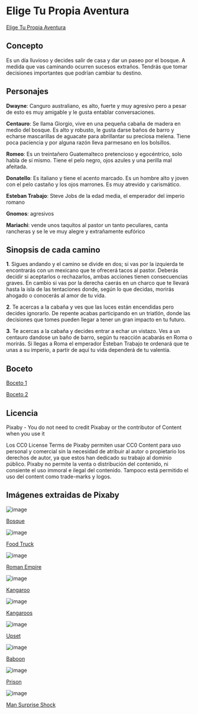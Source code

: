 # Elige Tu Propia Aventura
[Elige Tu Propia Aventura](https://docs.google.com/presentation/d/1wdIhyvd2Xp0Sd2vNgohqrWSnJLkXFd53HavdkCJeLjE/edit?usp=sharing)

## Concepto
Es un día lluvioso y decides salir de casa y dar un paseo por el bosque. A medida que vas caminando ocurren sucesos extraños. Tendrás que tomar decisiones importantes que podrían cambiar tu destino. 

## Personajes
**Dwayne**: Canguro australiano, es alto, fuerte y muy agresivo pero a pesar de esto es muy amigable y le gusta entablar conversaciones.

**Centauro**: Se llama Giorgio, vive en una pequeña cabaña de madera en medio del bosque. Es alto y robusto, le gusta darse baños de barro y echarse mascarillas de aguacate para abrillantar su preciosa melena. Tiene poca paciencia y por alguna razón lleva parmesano en los bolsillos.

**Romeo**: Es un treintañero Guatemalteco pretencioso y egocéntrico, solo habla de sí mismo. Tiene el pelo negro, ojos azules y una perilla mal afeitada.

**Donatello**: Es italiano y tiene el acento marcado. Es un hombre alto y joven con el pelo castaño y los ojos marrones. Es muy atrevido y carismático.

**Esteban Trabajo**: Steve Jobs de la edad media, el emperador del imperio romano

**Gnomos**: agresivos

**Mariachi**: vende unos taquitos al pastor un tanto peculiares, canta rancheras y se le ve muy alegre y extrañamente eufórico

## Sinopsis de cada camino
**1**. Sigues andando y el camino se divide en dos; si vas por la izquierda te encontrarás con un mexicano que te ofrecerá tacos al pastor. Deberás decidir si aceptarlos o rechazarlos, ambas acciones tienen consecuencias graves. En cambio si vas por la derecha caerás en un charco que te llevará hasta la isla de las tentaciones donde, según lo que decidas, morirás ahogado o conocerás al amor de tu vida.

**2**. Te acercas a la cabaña y ves que las luces están encendidas pero decides ignorarlo. De repente acabas participando en un triatlón, donde las decisiones que tomes pueden llegar a tener un gran impacto en tu futuro.

**3**. Te acercas a la cabaña y decides entrar a echar un vistazo. Ves a un centauro dandose un baño de barro, según tu reacción acabarás en Roma o morirás. Si llegas a Roma el emperador Esteban Trabajo te ordenará que te unas a su imperio, a partir de aquí tu vida dependerá de tu valentía.

## Boceto
[Boceto 1](https://github.com/paula1234444/Videojuegos.rep/assets/162313819/f034dd1f-5960-45b4-9c6f-36ceb949fdf9)

[Boceto 2](https://github.com/paula1234444/Videojuegos.rep/assets/162313819/805494e7-41d6-4532-bbb0-86453bc95f1f)

## Licencia
Pixaby - You do not need to credit Pixabay or the contributor of Content when you use it

Los CC0 License Terms de Pixaby permiten usar CC0 Content para uso personal y comercial sin la necesidad de atribuir al autor o propietario los derechos de autor, ya que estos han dedicado su trabajo al dominio público.
Pixaby no permite la venta o distribución del contenido, ni consiente el uso immoral e ilegal del contenido. Tampoco está permitido el uso del content como trade-marks y logos.

## Imágenes extraidas de Pixaby
![image](https://github.com/paula1234444/Videojuegos.rep/assets/162313819/709fa8ff-73f7-4a8c-a4ea-47af9d6a667e)

[Bosque](https://pixabay.com/photos/avenue-trees-path-sunbeams-sunrays-815297/)


![image](https://github.com/paula1234444/Videojuegos.rep/assets/162313819/a1aa3594-9527-4d48-8208-6a70930fd776)

[Food Truck](https://pixabay.com/photos/food-truck-colorful-truck-retro-3611844/)


![image](https://github.com/paula1234444/Videojuegos.rep/assets/162313819/3f5ff2bc-9901-4f4d-9a3a-299ccb06f57d)

[Roman Empire](https://pixabay.com/photos/romans-romans-legionaries-342413/)


![image](https://github.com/paula1234444/Videojuegos.rep/assets/162313819/93d7f86a-b32b-4445-836d-89cbc3756a5c)

[Kangaroo](https://pixabay.com/photos/kangaroo-eastern-grey-kangaroo-6664356/)


![image](https://github.com/paula1234444/Videojuegos.rep/assets/162313819/e4468f41-dbf1-4168-bf1f-76f9e006f1dd)

[Kangaroos](https://pixabay.com/photos/australia-brisbane-animal-wildlife-2680840/)


![image](https://github.com/paula1234444/Videojuegos.rep/assets/162313819/ccecf8a1-6dba-4504-bd8b-755d44f9dc6c)

[Upset](https://pixabay.com/photos/upset-overwhelmed-stress-tired-2681502/)


![image](https://github.com/paula1234444/Videojuegos.rep/assets/162313819/9ab722e8-0313-4894-bedc-0e7cfa166b71)

[Baboon](https://pixabay.com/photos/animal-baboon-mammal-zoo-species-7037807/)


![image](https://github.com/paula1234444/Videojuegos.rep/assets/162313819/7d997cc7-eb7d-4be4-a0d2-16c6c4c191ab)

[Prison](https://pixabay.com/photos/prison-prison-cell-jail-crime-553836/)


![image](https://github.com/paula1234444/Videojuegos.rep/assets/162313819/98926304-2296-4362-8b8a-921d9f40f0d6)

[Man Surprise Shock](https://pixabay.com/photos/man-surprise-shock-surprised-211505/)

